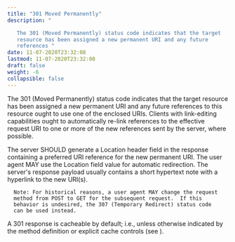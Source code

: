 ```yaml
---
title: "301 Moved Permanently"
description: "

   The 301 (Moved Permanently) status code indicates that the target
   resource has been assigned a new permanent URI and any future
   references "
date: 11-07-2020T23:32:08
lastmod: 11-07-2020T23:32:08
draft: false
weight: -6
collapsible: false
---
```



   The 301 (Moved Permanently) status code indicates that the target
   resource has been assigned a new permanent URI and any future
   references to this resource ought to use one of the enclosed URIs.
   Clients with link-editing capabilities ought to automatically re-link
   references to the effective request URI to one or more of the new
   references sent by the server, where possible.

   The server SHOULD generate a Location header field in the response
   containing a preferred URI reference for the new permanent URI.  The
   user agent MAY use the Location field value for automatic
   redirection.  The server's response payload usually contains a short
   hypertext note with a hyperlink to the new URI(s).

      Note: For historical reasons, a user agent MAY change the request
      method from POST to GET for the subsequent request.  If this
      behavior is undesired, the 307 (Temporary Redirect) status code
      can be used instead.

   A 301 response is cacheable by default; i.e., unless otherwise
   indicated by the method definition or explicit cache controls (see
   ).


                                                